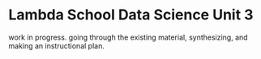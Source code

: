 # Lambda School Data Science Unit 3

work in progress. going through the existing material, synthesizing, and making an instructional plan.
